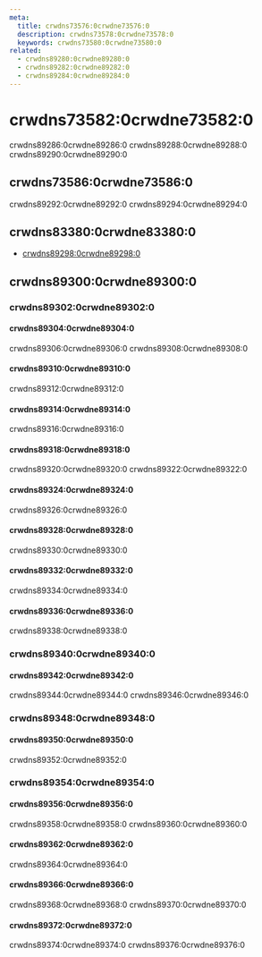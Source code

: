 ```yaml
---
meta:
  title: crwdns73576:0crwdne73576:0
  description: crwdns73578:0crwdne73578:0
  keywords: crwdns73580:0crwdne73580:0
related:
  - crwdns89280:0crwdne89280:0
  - crwdns89282:0crwdne89282:0
  - crwdns89284:0crwdne89284:0
---
```


# crwdns73582:0crwdne73582:0

crwdns89286:0crwdne89286:0 crwdns89288:0crwdne89288:0 crwdns89290:0crwdne89290:0

<entry-ad />

## crwdns73586:0crwdne73586:0

crwdns89292:0crwdne89292:0 crwdns89294:0crwdne89294:0

<usage name="v-chip" />

## crwdns83380:0crwdne83380:0

- [crwdns89298:0crwdne89298:0](crwdns89296:0crwdne89296:0)

## crwdns89300:0crwdne89300:0

### crwdns89302:0crwdne89302:0

#### crwdns89304:0crwdne89304:0

crwdns89306:0crwdne89306:0 crwdns89308:0crwdne89308:0

<example file="v-chip/prop-closable" />

#### crwdns89310:0crwdne89310:0

crwdns89312:0crwdne89312:0

<example file="v-chip/prop-colored" />

#### crwdns89314:0crwdne89314:0

crwdns89316:0crwdne89316:0

<example file="v-chip/prop-draggable" />

#### crwdns89318:0crwdne89318:0

crwdns89320:0crwdne89320:0 crwdns89322:0crwdne89322:0

<example file="v-chip/prop-filter" />

#### crwdns89324:0crwdne89324:0

crwdns89326:0crwdne89326:0

<example file="v-chip/prop-label" />

#### crwdns89328:0crwdne89328:0

crwdns89330:0crwdne89330:0

<example file="v-chip/prop-no-ripple" />

#### crwdns89332:0crwdne89332:0

crwdns89334:0crwdne89334:0

<example file="v-chip/prop-outlined" />

#### crwdns89336:0crwdne89336:0

crwdns89338:0crwdne89338:0

<example file="v-chip/prop-sizes" />

### crwdns89340:0crwdne89340:0

#### crwdns89342:0crwdne89342:0

crwdns89344:0crwdne89344:0 crwdns89346:0crwdne89346:0

<example file="v-chip/event-action-chips" />

### crwdns89348:0crwdne89348:0

#### crwdns89350:0crwdne89350:0

crwdns89352:0crwdne89352:0

<example file="v-chip/slot-icon" />

### crwdns89354:0crwdne89354:0

#### crwdns89356:0crwdne89356:0

crwdns89358:0crwdne89358:0 crwdns89360:0crwdne89360:0

<example file="v-chip/misc-custom-list" />

#### crwdns89362:0crwdne89362:0

crwdns89364:0crwdne89364:0

<example file="v-chip/misc-expandable" />

#### crwdns89366:0crwdne89366:0

crwdns89368:0crwdne89368:0 crwdns89370:0crwdne89370:0

<example file="v-chip/misc-filtering" />

#### crwdns89372:0crwdne89372:0

crwdns89374:0crwdne89374:0 crwdns89376:0crwdne89376:0

<example file="v-chip/misc-in-selects" />

<backmatter />
